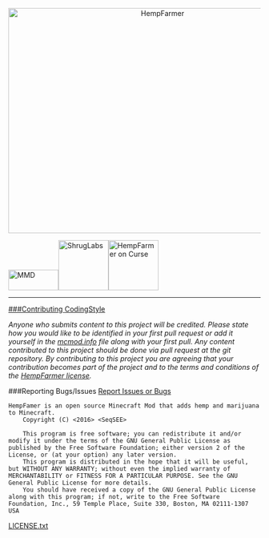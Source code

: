 <p align="center"><img src="https://s25.postimg.org/4fflfyq0f/hempfarmer.png" alt="HempFarmer" height="450" width="600"></p>

<p><a href="https://github.com/MinecraftModDevelopment/HempFarmer"><img src="https://github.com/MinecraftModDevelopment/HempFarmer/raw/gh-pages/images/mmdgithub.png" alt="MMD" width="100" height="41"></a><a href="http://shruglabs.com/"><img src="https://github.com/MinecraftModDevelopment/HempFarmer/raw/gh-pages/images/ShrugLabs-Logo.PNG" alt="ShrugLabs" width="100" height="100"><a href="https://minecraft.curseforge.com/projects/hempfarmer"><img src="https://github.com/MinecraftModDevelopment/HempFarmer/raw/gh-pages/images/HempFarmer-Curse.PNG" alt="HempFarmer on Curse" width="100" height="100"></p>

---
###Contributing
[CodingStyle](https://github.com/MinecraftModDevelopment/HempFarmer/blob/master/CodingStyle.md)

_Anyone who submits content to this project will be credited. Please state how you would like to be identified in your first pull request or add it yourself in the [mcmod.info](https://github.com/MinecraftModDevelopment/HempFarmer/blob/master/src/main/resources/mcmod.info#L9-L10) file along with your first pull.
Any content contributed to this project should be done via pull request at the git repository.
By contributing to this project you are agreeing that your contribution becomes part of the project and to the terms and conditions of the [HempFarmer license](https://raw.githubusercontent.com/MinecraftModDevelopment/HempFarmer/master/LICENSE.txt)._

###Reporting Bugs/Issues
[Report Issues or Bugs](https://github.com/MinecraftModDevelopment/HempFarmer/issues)

```
HempFamer is an open source Minecraft Mod that adds hemp and marijuana to Minecraft.
    Copyright (C) <2016> <SeqSEE>
    
    This program is free software; you can redistribute it and/or modify it under the terms of the GNU General Public License as published by the Free Software Foundation; either version 2 of the License, or (at your option) any later version.
    This program is distributed in the hope that it will be useful, but WITHOUT ANY WARRANTY; without even the implied warranty of MERCHANTABILITY or FITNESS FOR A PARTICULAR PURPOSE. See the GNU General Public License for more details.
    You should have received a copy of the GNU General Public License along with this program; if not, write to the Free Software Foundation, Inc., 59 Temple Place, Suite 330, Boston, MA 02111-1307 USA
```
[LICENSE.txt](https://raw.githubusercontent.com/MinecraftModDevelopment/HempFarmer/master/LICENSE.txt)
